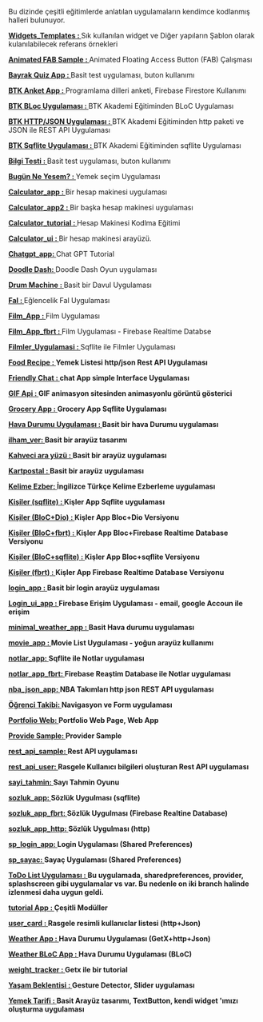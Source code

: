 Bu dizinde çeşitli eğitimlerde anlatılan uygulamaların kendimce kodlanmış halleri bulunuyor.<BR>

<B>[Widgets_Templates : ](https://github.com/VedatBiner/flutter-codes/tree/master/widgets_templates)</B>Sık kullanılan widget ve Diğer yapıların Şablon olarak kulanılabilecek referans örnekleri<BR>

<B>[Animated FAB Sample : ](https://github.com/VedatBiner/flutter-codes/tree/master/animated_fab)</B>Animated Floating Access Button (FAB) Çalışması<BR>

<B>[Bayrak Quiz App : ](https://github.com/VedatBiner/flutter-codes/tree/master/bayrak_quiz_app)</B>Basit test uygulaması, buton kullanımı<BR>

<B>[BTK Anket App : ](https://github.com/VedatBiner/flutter-codes/tree/master/btk_anket)</B>Programlama dilleri anketi, Firebase Firestore Kullanımı<BR>

<B>[BTK BLoc Uygulaması : ](https://github.com/VedatBiner/flutter-codes/tree/master/btk_bloc_sample)</B>BTK Akademi Eğitiminden BLoC Uygulaması<BR>

<B>[BTK HTTP/JSON Uygulaması : ](https://github.com/VedatBiner/flutter-codes/tree/master/btk_hhtp_json_2)</B>BTK Akademi Eğitiminden http paketi ve JSON ile REST API Uygulaması<BR>

<B>[BTK Sqflite Uygulaması : ](https://github.com/VedatBiner/flutter-codes/tree/master/btk_sqflite)</B>BTK Akademi Eğitiminden sqflite Uygulaması<BR>

<B>[Bilgi Testi : ](https://github.com/VedatBiner/flutter-codes/tree/master/bilgitesti)</B>Basit test uygulaması, buton kullanımı<BR>

<B>[Bugün Ne Yesem? : ](https://github.com/VedatBiner/flutter-codes/tree/master/bugun_ne_yesem)</B>Yemek seçim Uygulaması<BR>

<B>[Calculator_app : ](https://github.com/VedatBiner/flutter-codes/tree/master/calculator_app)</B>Bir hesap makinesi uygulaması<BR>

<B>[Calculator_app2 : ](https://github.com/VedatBiner/flutter-codes/tree/master/calculator_app2)</B>Bir başka hesap makinesi uygulaması<BR>

<B>[Calculator_tutorial : ](https://github.com/VedatBiner/flutter-codes/tree/master/calculator_tutorial)</B>Hesap Makinesi Kodlma Eğitimi<BR>

<B>[Calculator_ui : ](https://github.com/VedatBiner/flutter-codes/tree/master/calculator_ui)</B>Bir hesap makinesi arayüzü.<BR>

<B>[Chatgpt_app: ](https://github.com/VedatBiner/flutter-codes/tree/master/chatgpt_app)</B>Chat GPT Tutorial<BR>

<B>[Doodle Dash: ](https://github.com/VedatBiner/flutter-codes/tree/master/doodledash)</B>Doodle Dash Oyun uygulaması<BR>

<B>[Drum Machine : ](https://github.com/VedatBiner/flutter-codes/tree/master/drum_machine)</B>Basit bir Davul Uygulaması<BR>

<B>[Fal : ](https://github.com/VedatBiner/flutter-codes/tree/master/fal)</B>Eğlencelik Fal Uygulaması<BR>

<B>[Film_App : ](https://github.com/VedatBiner/flutter-codes/tree/master/film_app)</B>Film Uygulaması<BR>

<B>[Film_App_fbrt : ](https://github.com/VedatBiner/flutter-codes/tree/master/filmler_app_fbrt)</B>Film Uygulaması - Firebase Realtime Databse<BR>

<B>[Filmler_Uygulamasi : ](https://github.com/VedatBiner/flutter-codes/tree/master/filmler_uygulamasi)</B>Sqflite ile Filmler Uygulaması<BR>

<B>[Food Recipe : ](https://github.com/VedatBiner/flutter-codes/tree/master/food_recipe)Yemek Listesi http/json Rest API Uygulaması</B><BR>

<B>[Friendly Chat : ](https://github.com/VedatBiner/flutter-codes/tree/master/friendly_chat)chat App simple Interface Uygulaması</B><BR>

<B>[GIF Api : ](https://github.com/VedatBiner/flutter-codes/tree/master/gif_api)GIF animasyon sitesinden animasyonlu görüntü gösterici</B><BR>

<B>[Grocery App : ](https://github.com/VedatBiner/flutter-codes/tree/master/grocery_app_sqflite)Grocery App Sqflite Uygulaması</B><BR>

<B>[Hava Durumu Uygulaması : ](https://github.com/VedatBiner/flutter-codes/tree/master/havadurumu)Basit bir hava Durumu uygulaması</B><BR>

<B>[ilham_ver: ](https://github.com/VedatBiner/flutter-codes/tree/master/ilham_ver)Basit bir arayüz tasarımı</B><BR>

<B>[Kahveci ara yüzü : ](https://github.com/VedatBiner/flutter-codes/tree/master/kahveci)Basit bir arayüz uygulaması</B><BR>

<B>[Kartpostal : ](https://github.com/VedatBiner/flutter-codes/tree/master/karpostal)Basit bir arayüz uygulaması</B><BR>

<B>[Kelime Ezber: ](https://github.com/VedatBiner/flutter-codes/tree/master/kelime_ezber)İngilizce Türkçe Kelime Ezberleme uygulaması</B><BR>

<B>[Kişiler (sqflite) : ](https://github.com/VedatBiner/flutter-codes/tree/master/kisiler_app)Kişler App Sqflite uygulaması</B><BR>

<B>[Kişiler (BloC+Dio) : ](https://github.com/VedatBiner/flutter-codes/tree/master/kisiler_app_bloc_dio)Kişler App Bloc+Dio Versiyonu</B><BR>

<B>[Kişiler (BloC+fbrt) : ](https://github.com/VedatBiner/flutter-codes/tree/master/kisiler_app_bloc_fbrt)Kişler App Bloc+Firebase Realtime Database Versiyonu</B><BR>

<B>[Kişiler (BloC+sqflite) : ](https://github.com/VedatBiner/flutter-codes/tree/master/kisiler_app_bloc_sqflite)Kişler App Bloc+sqflite Versiyonu</B><BR>

<B>[Kişiler (fbrt) : ](https://github.com/VedatBiner/flutter-codes/tree/master/kisiler_app_fbrt)Kişler App Firebase Realtime Database Versiyonu</B><BR>

<B>[login_app : ](https://github.com/VedatBiner/flutter-codes/tree/master/login_app)Basit bir login arayüz uygulaması</B><BR>

<B>[Login_ui_app : ](https://github.com/VedatBiner/flutter-codes/tree/master/login_ui_app)Firebase Erişim Uygulaması - email, google Accoun ile erişim</B><BR>

<B>[minimal_weather_app : ](https://github.com/VedatBiner/flutter-codes/tree/master/minimal_weather_app)Basit Hava durumu uygulaması</B><BR>
  
<B>[movie_app : ](https://github.com/VedatBiner/flutter-codes/tree/master/movie_app)Movie List Uygulaması - yoğun arayüz kullanımı</B><BR>

<B>[notlar_app: ](https://github.com/VedatBiner/flutter-codes/tree/master/notlar_app)Sqflite ile Notlar uygulaması</B>
<BR>

<B>[notlar_app_fbrt: ](https://github.com/VedatBiner/flutter-codes/tree/master/notlar_app_fbrt)Firebase Reaştim Database ile Notlar uygulaması</B>
<BR>

<B>[nba_json_app: ](https://github.com/VedatBiner/flutter-codes/tree/master/nba_json_app)NBA Takımları http json REST API uygulaması</B>
<BR>

<B>[Öğrenci Takibi: ](https://github.com/VedatBiner/flutter-codes/tree/master/ogrenci_takip)Navigasyon ve Form uygulaması</B>
<BR>

<B>[Portfolio Web: ](https://github.com/VedatBiner/flutter-codes/tree/master/portfolio_web)Portfolio Web Page, Web App</B>
<BR>

<B>[Provide Sample: ](https://github.com/VedatBiner/flutter-codes/tree/master/provide_sample)Provider Sample</B>
<BR>

<B>[rest_api_sample: ](https://github.com/VedatBiner/flutter-codes/tree/master/rest_api_sample)Rest API uygulaması</B>
<BR>

<B>[rest_api_user: ](https://github.com/VedatBiner/flutter-codes/tree/master/rest_api_users)Rasgele Kullanıcı bilgileri oluşturan Rest API uygulaması</B>
<BR>

<B>[sayi_tahmin: ](https://github.com/VedatBiner/flutter-codes/tree/master/sayi_tahmin)Sayı Tahmin Oyunu</B>
<BR>

<B>[sozluk_app: ](https://github.com/VedatBiner/flutter-codes/tree/master/sozluk_app)Sözlük Uygulması (sqflite) </B>
<BR>

<B>[sozluk_app_fbrt: ](https://github.com/VedatBiner/flutter-codes/tree/master/sozluk_app_fbrt)Sözlük Uygulması (Firebase Realtine Database) </B>
<BR>

<B>[sozluk_app_http: ](https://github.com/VedatBiner/flutter-codes/tree/master/sozluk_app_http)Sözlük Uygulması (http) </B>
<BR>

<B>[sp_login_app: ](https://github.com/VedatBiner/flutter-codes/tree/master/sp_login_app)Login Uygulaması (Shared Preferences)</B>
<BR>

<B>[sp_sayac: ](https://github.com/VedatBiner/flutter-codes/tree/master/sp_sayac)Sayaç Uygulaması (Shared Preferences)</B>
<BR>

<B>[ToDo List Uygulaması : ](https://github.com/VedatBiner/flutter-codes/tree/master/todolist_app)Bu uygulamada, sharedpreferences, provider, splashscreen gibi uygulamalar vs var. Bu nedenle on iki branch halinde izlenmesi daha uygun geldi. </B>
<BR>

<B>[tutorial App : ](https://github.com/VedatBiner/flutter-codes/tree/master/tutorial_app) Çeşitli Modüller</B>
<BR>

<B>[user_card : ](https://github.com/VedatBiner/flutter-codes/tree/master/user_card) Rasgele resimli kullanıclar listesi (http+Json)</B>
<BR>

<B>[Weather App : ](https://github.com/VedatBiner/flutter-codes/tree/master/weather_app) Hava Durumu Uygulaması (GetX+http+Json)</B>
<BR>

<B>[Weather BLoC App : ](https://github.com/VedatBiner/flutter-codes/tree/master/weather_bloc_app) Hava Durumu Uygulaması (BLoC)</B>
<BR>

<B>[weight_tracker : ](https://github.com/VedatBiner/flutter-codes/tree/master/weight_tracker)Getx ile bir tutorial </B>
<BR>

<B>[Yaşam Beklentisi : ](https://github.com/VedatBiner/flutter-codes/tree/master/yasam_beklentisi)Gesture Detector, Slider uygulaması</B>
<BR>

<B>[Yemek Tarifi : ](https://github.com/VedatBiner/flutter-codes/tree/master/yemek_tarifi)Basit Arayüz tasarımı, TextButton, kendi widget 'ımızı oluşturma uygulaması</B>
<BR>
